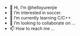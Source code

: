 - 👋 Hi, I’m @helloyurenjie
- 👀 I’m interested in soccer.
- 🌱 I’m currently learning C/C++
- 💞️ I’m looking to collaborate on ...
- 📫 How to reach me ...

<!---
helloyurenjie/helloyurenjie is a ✨ special ✨ repository because its `README.md` (this file) appears on your GitHub profile.
You can click the Preview link to take a look at your changes.
--->
